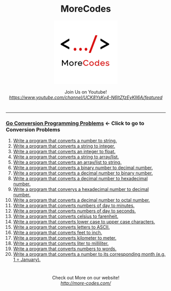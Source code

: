 <h1 align="center">MoreCodes</h1>
<p align="center"> 
  <img src="/morecodescir.png"/>
</p>

<p align="center">
Join Us on Youtube! <br/>
<i><u>https://www.youtube.com/channel/UCK8YsKv4-N6ItZfzEyKlI6A/featured</u></i>
</p>

#

- - - - 
###  [Go Conversion Programming Problems](Conversions/) <- Click to go to Conversion Problems

1. <a href="https://github.com/ArjunAranetaCodes/MoreCodes-Haskell/blob/master/Conversions/problem1.hs" target="_blank">Write a program that converts a number to string.</a>
2. <a href="https://github.com/ArjunAranetaCodes/MoreCodes-Haskell/blob/master/Conversions/problem2.hs" target="_blank">Write a program that converts a string to integer.</a>
3. <a href="https://github.com/ArjunAranetaCodes/MoreCodes-Haskell/blob/master/Conversions/problem3.hs" target="_blank">Write a program that converts an integer to float.</a>
4. <a href="https://github.com/ArjunAranetaCodes/MoreCodes-Haskell/blob/master/Conversions/problem4.hs" target="_blank">Write a program that converts a string to array/list.</a>
5. <a href="https://github.com/ArjunAranetaCodes/MoreCodes-Haskell/blob/master/Conversions/problem5.hs" target="_blank">Write a program that converts an array/list to string.</a>
6. <a href="https://github.com/ArjunAranetaCodes/MoreCodes-Haskell/blob/master/Conversions/problem6.hs" target="_blank">Write a program that converts a binary number to decimal number.</a>
7. <a href="https://github.com/ArjunAranetaCodes/MoreCodes-Haskell/blob/master/Conversions/problem7.hs" target="_blank">Write a program that converts a decimal number to binary number.</a>
8. <a href="https://github.com/ArjunAranetaCodes/MoreCodes-Haskell/blob/master/Conversions/problem8.hs" target="_blank">Write a program that converts a decimal number to hexadecimal number.</a>
9. <a href="https://github.com/ArjunAranetaCodes/MoreCodes-Haskell/blob/master/Conversions/problem9.hs" target="_blank">Write a program that converys a hexadecimal number to decimal number.</a>
10. <a href="https://github.com/ArjunAranetaCodes/MoreCodes-Haskell/blob/master/Conversions/problem10.hs" target="_blank">Write a program that converts a decimal number to octal number.</a>
11. <a href="https://github.com/ArjunAranetaCodes/MoreCodes-Haskell/blob/master/Conversions/problem11.hs" target="_blank">Write a program that converts numbers of day to minutes.</a>
12. <a href="https://github.com/ArjunAranetaCodes/MoreCodes-Haskell/blob/master/Conversions/problem12.hs" target="_blank">Write a program that converts numbers of day to seconds.</a>
13. <a href="https://github.com/ArjunAranetaCodes/MoreCodes-Haskell/blob/master/Conversions/problem13.hs" target="_blank">Write a program that converts celsius to farenheit.</a>
14. <a href="https://github.com/ArjunAranetaCodes/MoreCodes-Haskell/blob/master/Conversions/problem14.hs" target="_blank">Write a program that converts lower case to upper case characters.</a>
15. <a href="https://github.com/ArjunAranetaCodes/MoreCodes-Haskell/blob/master/Conversions/problem15.hs" target="_blank">Write a program that converts letters to ASCII.</a>
16. <a href="https://github.com/ArjunAranetaCodes/MoreCodes-Haskell/blob/master/Conversions/problem16.hs" target="_blank">Write a program that converts feet to inch.</a>
17. <a href="https://github.com/ArjunAranetaCodes/MoreCodes-Haskell/blob/master/Conversions/problem17.hs" target="_blank">Write a program that converts kilometer to meter.</a>
18. <a href="https://github.com/ArjunAranetaCodes/MoreCodes-Haskell/blob/master/Conversions/problem18.hs" target="_blank">Write a program that converts liter to milliliter.</a>
19. <a href="https://github.com/ArjunAranetaCodes/MoreCodes-Haskell/blob/master/Conversions/problem19.hs" target="_blank">Write a program that converts numbers to words.</a>
20. <a href="https://github.com/ArjunAranetaCodes/MoreCodes-Haskell/blob/master/Conversions/problem20.hs" target="_blank">Write a program that converts a number to its corresponding month (e.g. 1 = January).</a>

#

<p align="center">
Check out More on our website! <br/>
<i><u>http://more-codes.com/</u></i>
</p>